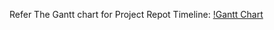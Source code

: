 Refer The Gantt chart for Project Repot Timeline: [!Gantt Chart](https://github.com/nuPURohit/LTTS_MiniProject_StepIn/blob/main/1_Requirements/Stepin_MP_Gantt_Chart.xlsx)
